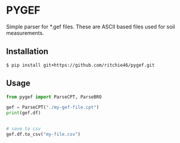 # PYGEF

Simple parser for *.gef files. These are ASCII based files used for soil measurements.

## Installation
`$ pip install git+https://github.com/ritchie46/pygef.git`

## Usage
```python
from pygef import ParseCPT, ParseBRO

gef = ParseCPT("./my-gef-file.cpt")
print(gef.df)


# save to csv
gef.df.to_csv("my-file.csv")
```
